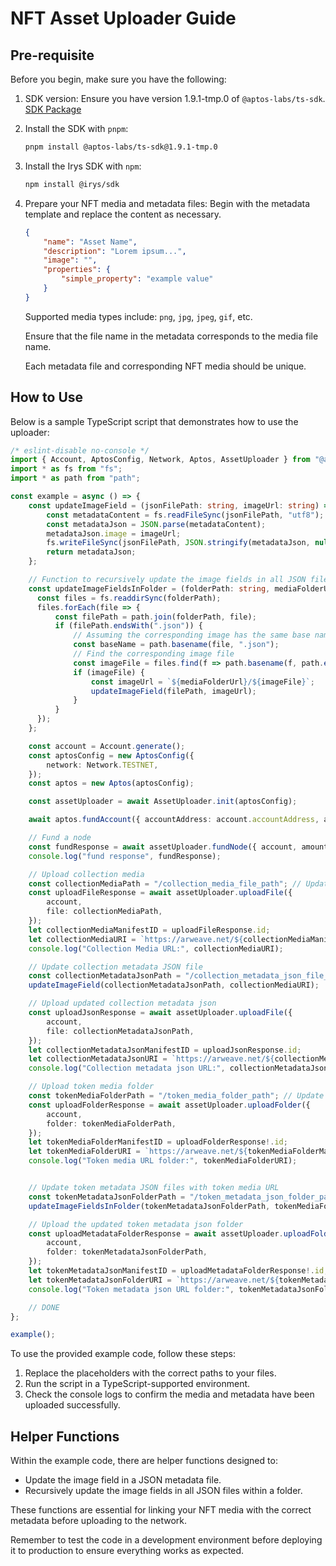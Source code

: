 # NFT Asset Uploader Guide

## Pre-requisite

Before you begin, make sure you have the following:

1. SDK version:
   Ensure you have version 1.9.1-tmp.0 of `@aptos-labs/ts-sdk`.
   [SDK Package](https://www.npmjs.com/package/@aptos-labs/ts-sdk/v/1.9.1-tmp.0?activeTab=versions)

2. Install the SDK with `pnpm`:
   ```bash
   pnpm install @aptos-labs/ts-sdk@1.9.1-tmp.0
   ```

3. Install the Irys SDK with `npm`:
   ```bash
   npm install @irys/sdk
   ```

4. Prepare your NFT media and metadata files:
   Begin with the metadata template and replace the content as necessary.
   ```json
   {
       "name": "Asset Name",
       "description": "Lorem ipsum...",
       "image": "",
       "properties": {
           "simple_property": "example value"
       }
   }
   ```
   Supported media types include: `png`, `jpg`, `jpeg`, `gif`, etc.

   Ensure that the file name in the metadata corresponds to the media file name.

   Each metadata file and corresponding NFT media should be unique.


## How to Use

Below is a sample TypeScript script that demonstrates how to use the uploader:

```ts
/* eslint-disable no-console */
import { Account, AptosConfig, Network, Aptos, AssetUploader } from "@aptos-labs/ts-sdk";
import * as fs from "fs";
import * as path from "path";

const example = async () => {
    const updateImageField = (jsonFilePath: string, imageUrl: string) => {
        const metadataContent = fs.readFileSync(jsonFilePath, "utf8");
        const metadataJson = JSON.parse(metadataContent);
        metadataJson.image = imageUrl;
        fs.writeFileSync(jsonFilePath, JSON.stringify(metadataJson, null, 4));
        return metadataJson;
    };

    // Function to recursively update the image fields in all JSON files in a folder synchronously
    const updateImageFieldsInFolder = (folderPath: string, mediaFolderUrl: string) => {
      const files = fs.readdirSync(folderPath);
      files.forEach(file => {
          const filePath = path.join(folderPath, file);
          if (filePath.endsWith(".json")) {
              // Assuming the corresponding image has the same base name as the JSON file
              const baseName = path.basename(file, ".json");
              // Find the corresponding image file
              const imageFile = files.find(f => path.basename(f, path.extname(f)) === baseName);
              if (imageFile) {
                  const imageUrl = `${mediaFolderUrl}/${imageFile}`;
                  updateImageField(filePath, imageUrl);
              }
          }
      });
    };

    const account = Account.generate();
    const aptosConfig = new AptosConfig({
        network: Network.TESTNET,
    });
    const aptos = new Aptos(aptosConfig);

    const assetUploader = await AssetUploader.init(aptosConfig);

    await aptos.fundAccount({ accountAddress: account.accountAddress, amount: 1_000_000 });

    // Fund a node
    const fundResponse = await assetUploader.fundNode({ account, amount: 1_000_000 });
    console.log("fund response", fundResponse);

    // Upload collection media
    const collectionMediaPath = "/collection_media_file_path"; // Update this path
    const uploadFileResponse = await assetUploader.uploadFile({
        account,
        file: collectionMediaPath,
    });
    let collectionMediaManifestID = uploadFileResponse.id;
    let collectionMediaURI = `https://arweave.net/${collectionMediaManifestID}`;
    console.log("Collection Media URL:", collectionMediaURI);

    // Update collection metadata JSON file
    const collectionMetadataJsonPath = "/collection_metadata_json_file_path"; // Update this path
    updateImageField(collectionMetadataJsonPath, collectionMediaURI);

    // Upload updated collection metadata json
    const uploadJsonResponse = await assetUploader.uploadFile({
        account,
        file: collectionMetadataJsonPath,
    });
    let collectionMetadataJsonManifestID = uploadJsonResponse.id;
    let collectionMetadataJsonURI = `https://arweave.net/${collectionMetadataJsonManifestID}`;
    console.log("Collection metadata json URL:", collectionMetadataJsonURI);

    // Upload token media folder
    const tokenMediaFolderPath = "/token_media_folder_path"; // Update this path
    const uploadFolderResponse = await assetUploader.uploadFolder({
        account,
        folder: tokenMediaFolderPath,
    });
    let tokenMediaFolderManifestID = uploadFolderResponse!.id;
    let tokenMediaFolderURI = `https://arweave.net/${tokenMediaFolderManifestID}`;
    console.log("Token media URL folder:", tokenMediaFolderURI);


    // Update token metadata JSON files with token media URL
    const tokenMetadataJsonFolderPath = "/token_metadata_json_folder_path"; // Update this path
    updateImageFieldsInFolder(tokenMetadataJsonFolderPath, tokenMediaFolderURI);

    // Upload the updated token metadata json folder
    const uploadMetadataFolderResponse = await assetUploader.uploadFolder({
        account,
        folder: tokenMetadataJsonFolderPath,
    });
    let tokenMetadataJsonManifestID = uploadMetadataFolderResponse!.id;
    let tokenMetadataJsonFolderURI = `https://arweave.net/${tokenMetadataJsonManifestID}`;
    console.log("Token metadata json URL folder:", tokenMetadataJsonFolderURI);

    // DONE
};

example();
```

To use the provided example code, follow these steps:
1. Replace the placeholders with the correct paths to your files.
2. Run the script in a TypeScript-supported environment.
3. Check the console logs to confirm the media and metadata have been uploaded successfully.

## Helper Functions

Within the example code, there are helper functions designed to:
- Update the image field in a JSON metadata file.
- Recursively update the image fields in all JSON files within a folder.

These functions are essential for linking your NFT media with the correct metadata before uploading to the network.

Remember to test the code in a development environment before deploying it to production to ensure everything works as expected.
